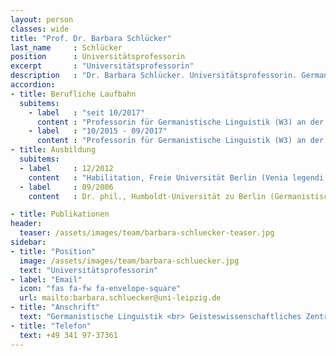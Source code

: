 ```yaml
---
layout: person
classes: wide
title: "Prof. Dr. Barbara Schlücker"
last_name     : Schlücker
position      : Universitätsprofessorin
excerpt       : "Universitätsprofessorin"
description   : "Dr. Barbara Schlücker. Universitätsprofessorin. Germanistische Linguistik Geisteswissenschaftliches Zentrum Beethovenstraße 15, Raum 1408 04107 Leipzig."
accordion:
- title: Berufliche Laufbahn
  subitems:
    - label   : "seit 10/2017"
      content : "Professorin für Germanistische Linguistik (W3) an der Universität Leipzig"
    - label   : "10/2015 - 09/2017"
      content : "Professorin für Germanistische Linguistik (W3) an der Rheinischen Friedrich-Wilhelms-Universität Bonn"
- title: Ausbildung
  subitems:
  - label     : 12/2012
    content   : "Habilitation, Freie Universität Berlin (Venia legendi: Deutsche Sprachwissenschaft und Niederländische Sprachwissenschaft)"
  - label     : 09/2006
    content   : Dr. phil., Humboldt-Universität zu Berlin (Germanistische Linguistik)

- title: Publikationen
header:
  teaser: /assets/images/team/barbara-schluecker-teaser.jpg
sidebar:
- title: "Position"
  image: /assets/images/team/barbara-schluecker.jpg
  text: "Universitätsprofessorin"
- label: "Email"
  icon: "fas fa-fw fa-envelope-square"
  url: mailto:barbara.schluecker@uni-leipzig.de
- title: "Anschrift"
  text: "Germanistische Linguistik <br> Geisteswissenschaftliches Zentrum <br> Beethovenstraße 15, Raum 1408 <br> 04107 Leipzig"
- title: "Telefon" 
  text: +49 341 97-37361
---
```

